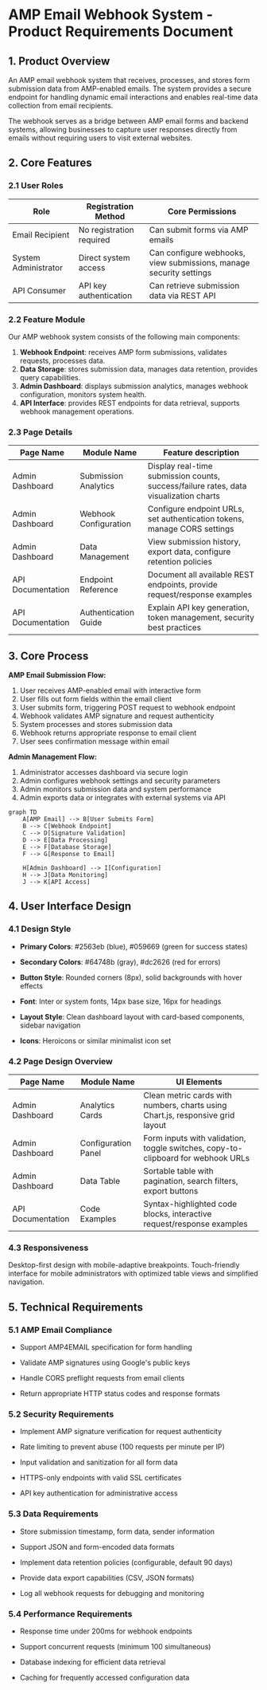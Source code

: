 # AMP Email Webhook System - Product Requirements Document

## 1. Product Overview

An AMP email webhook system that receives, processes, and stores form submission data from AMP-enabled emails. The system provides a secure endpoint for handling dynamic email interactions and enables real-time data collection from email recipients.

The webhook serves as a bridge between AMP email forms and backend systems, allowing businesses to capture user responses directly from emails without requiring users to visit external websites.

## 2. Core Features

### 2.1 User Roles

| Role                 | Registration Method      | Core Permissions                                                   |
| -------------------- | ------------------------ | ------------------------------------------------------------------ |
| Email Recipient      | No registration required | Can submit forms via AMP emails                                    |
| System Administrator | Direct system access     | Can configure webhooks, view submissions, manage security settings |
| API Consumer         | API key authentication   | Can retrieve submission data via REST API                          |

### 2.2 Feature Module

Our AMP webhook system consists of the following main components:

1. **Webhook Endpoint**: receives AMP form submissions, validates requests, processes data.
2. **Data Storage**: stores submission data, manages data retention, provides query capabilities.
3. **Admin Dashboard**: displays submission analytics, manages webhook configuration, monitors system health.
4. **API Interface**: provides REST endpoints for data retrieval, supports webhook management operations.

### 2.3 Page Details

| Page Name         | Module Name           | Feature description                                                                   |
| ----------------- | --------------------- | ------------------------------------------------------------------------------------- |
| Admin Dashboard   | Submission Analytics  | Display real-time submission counts, success/failure rates, data visualization charts |
| Admin Dashboard   | Webhook Configuration | Configure endpoint URLs, set authentication tokens, manage CORS settings              |
| Admin Dashboard   | Data Management       | View submission history, export data, configure retention policies                    |
| API Documentation | Endpoint Reference    | Document all available REST endpoints, provide request/response examples              |
| API Documentation | Authentication Guide  | Explain API key generation, token management, security best practices                 |

## 3. Core Process

**AMP Email Submission Flow:**

1. User receives AMP-enabled email with interactive form
2. User fills out form fields within the email client
3. User submits form, triggering POST request to webhook endpoint
4. Webhook validates AMP signature and request authenticity
5. System processes and stores submission data
6. Webhook returns appropriate response to email client
7. User sees confirmation message within email

**Admin Management Flow:**

1. Administrator accesses dashboard via secure login
2. Admin configures webhook settings and security parameters
3. Admin monitors submission data and system performance
4. Admin exports data or integrates with external systems via API

```mermaid
graph TD
    A[AMP Email] --> B[User Submits Form]
    B --> C[Webhook Endpoint]
    C --> D[Signature Validation]
    D --> E[Data Processing]
    E --> F[Database Storage]
    F --> G[Response to Email]
    
    H[Admin Dashboard] --> I[Configuration]
    H --> J[Data Monitoring]
    J --> K[API Access]
```

## 4. User Interface Design

### 4.1 Design Style

* **Primary Colors**: #2563eb (blue), #059669 (green for success states)

* **Secondary Colors**: #64748b (gray), #dc2626 (red for errors)

* **Button Style**: Rounded corners (8px), solid backgrounds with hover effects

* **Font**: Inter or system fonts, 14px base size, 16px for headings

* **Layout Style**: Clean dashboard layout with card-based components, sidebar navigation

* **Icons**: Heroicons or similar minimalist icon set

### 4.2 Page Design Overview

| Page Name         | Module Name         | UI Elements                                                                      |
| ----------------- | ------------------- | -------------------------------------------------------------------------------- |
| Admin Dashboard   | Analytics Cards     | Clean metric cards with numbers, charts using Chart.js, responsive grid layout   |
| Admin Dashboard   | Configuration Panel | Form inputs with validation, toggle switches, copy-to-clipboard for webhook URLs |
| Admin Dashboard   | Data Table          | Sortable table with pagination, search filters, export buttons                   |
| API Documentation | Code Examples       | Syntax-highlighted code blocks, interactive request/response examples            |

### 4.3 Responsiveness

Desktop-first design with mobile-adaptive breakpoints. Touch-friendly interface for mobile administrators with optimized table views and simplified navigation.

## 5. Technical Requirements

### 5.1 AMP Email Compliance

* Support AMP4EMAIL specification for form handling

* Validate AMP signatures using Google's public keys

* Handle CORS preflight requests from email clients

* Return appropriate HTTP status codes and response formats

### 5.2 Security Requirements

* Implement AMP signature verification for request authenticity

* Rate limiting to prevent abuse (100 requests per minute per IP)

* Input validation and sanitization for all form data

* HTTPS-only endpoints with valid SSL certificates

* API key authentication for administrative access

### 5.3 Data Requirements

* Store submission timestamp, form data, sender information

* Support JSON and form-encoded data formats

* Implement data retention policies (configurable, default 90 days)

* Provide data export capabilities (CSV, JSON formats)

* Log all webhook requests for debugging and monitoring

### 5.4 Performance Requirements

* Response time under 200ms for webhook endpoints

* Support concurrent requests (minimum 100 simultaneous)

* Database indexing for efficient data retrieval

* Caching for frequently accessed configuration data

